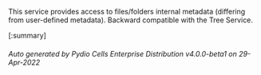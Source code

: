 






This service provides access to files/folders internal metadata (differing from user-defined metadata). Backward compatible with the Tree Service.

[:summary]

###### Auto generated by Pydio Cells Enterprise Distribution v4.0.0-beta1 on 29-Apr-2022
